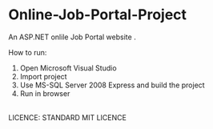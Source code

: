 # Online-Job-Portal-Project
An ASP.NET onlile Job Portal website .


How to run:<br>
1. Open Microsoft Visual Studio<br>
2. Import project<br>
3. Use MS-SQL Server 2008 Express and build the project<br>
4. Run in browser<br><br>


LICENCE: STANDARD MIT LICENCE
